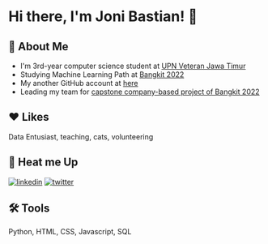 # Hi there, I'm Joni Bastian! 👋

## 🚀 About Me
- I'm 3rd-year computer science student at [UPN Veteran Jawa Timur](https://upnjatim.ac.id/)
- Studying Machine Learning Path at [Bangkit 2022](https://grow.google/intl/id_id/bangkit/)
- My another GitHub account at [here](https://github.com/jobas5/)
- Leading my team for [capstone company-based project of Bangkit 2022](https://github.com/Traveloka-Hotel-Ranking/) 

## ❤️ Likes
Data Entusiast, teaching, cats, volunteering

## 🔗 Heat me Up
[![linkedin](https://img.shields.io/badge/linkedin-0A66C2?style=for-the-badge&logo=linkedin&logoColor=white)](https://www.linkedin.com/in/jonibastian/)
[![twitter](https://img.shields.io/badge/twitter-1DA1F2?style=for-the-badge&logo=twitter&logoColor=white)](https://twitter.com/jobass_03)

## 🛠 Tools
Python, HTML, CSS, Javascript, SQL
